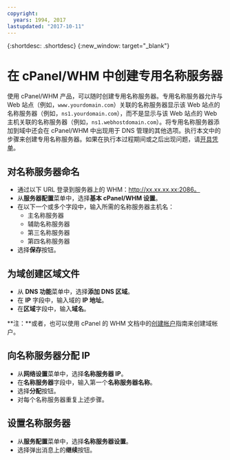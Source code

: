 ```yaml
---
copyright:
  years: 1994, 2017
lastupdated: "2017-10-11"
---
```


{:shortdesc: .shortdesc}
{:new_window: target="_blank"}

# 在 cPanel/WHM 中创建专用名称服务器

使用 cPanel/WHM 产品，可以随时创建专用名称服务器。专用名称服务器允许与 Web 站点（例如，`www.yourdomain.com`）关联的名称服务器显示该 Web 站点的名称服务器（例如，`ns1.yourdomain.com`），而不是显示与该 Web 站点的 Web 主机关联的名称服务器（例如，`ns1.webhostdomain.com`）。将专用名称服务器添加到域中还会在 cPanel/WHM 中出现用于 DNS 管理的其他选项。执行本文中的步骤来创建专用名称服务器。如果在执行本过程期间或之后出现问题，请[开具凭单](/general/create-ticket.html)。

## 对名称服务器命名

* 通过以下 URL 登录到服务器上的 WHM：http://xx.xx.xx.xx:2086。
* 从**服务器配置**菜单中，选择**基本 cPanel/WHM 设置**。
* 在以下一个或多个字段中，输入所需的名称服务器主机名：
  * 主名称服务器
  * 辅助名称服务器
  * 第三名称服务器
  * 第四名称服务器
* 选择**保存**按钮。

## 为域创建区域文件

* 从 **DNS 功能**菜单中，选择**添加 DNS 区域**。
* 在 **IP** 字段中，输入域的 **IP 地址**。
* 在**区域**字段中，输入**域名**。

**注：**或者，也可以使用 cPanel 的 WHM 文档中的[创建帐户](http://docs.cpanel.net/twiki/bin/view/AllDocumentation/WHMDocs/CreateAccount)指南来创建域帐户。

## 向名称服务器分配 IP

* 从**网络设置**菜单中，选择**名称服务器 IP**。
* 在**名称服务器**字段中，输入第一个**名称服务器名称**。
* 选择**分配**按钮。
* 对每个名称服务器重复上述步骤。

## 设置名称服务器

* 从**服务配置**菜单中，选择**名称服务器设置**。
* 选择弹出消息上的**继续**按钮。
